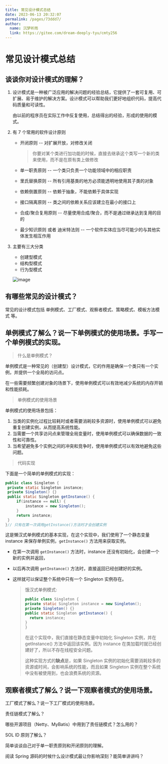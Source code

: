 ```yaml
---
title: 常见设计模式总结
date: 2023-06-13 20:32:07
permalink: /pages/73ddd7/
author: 
  name: 沉梦听雨
  link: https://gitee.com/dream-deeply-tyu/cmty256
---
```

# 常见设计模式总结

## 谈谈你对设计模式的理解？

1. 设计模式是一种被广泛应用的解决问题的经验总结，它提供了一套可复用、可扩展、易于维护的解决方案。设计模式可以帮助我们更好地组织代码，提高代码质量和可读性。

   由以前的程序员在实际工作中反复使用，总结得出的经验，形成的使用的模式。

2. 有 7 个常用的软件设计原则

   - 开闭原则 -- 对扩展开放，对修改关闭

     > 你要对某个类进行加功能的时候，直接去继承这个类写一个新的类来使用，而不是在原有类上做修改

   - 单一职责原则 -- ⼀个类只负责⼀个功能领域中的相应职责

   - 里氏替换原则 -- 所有引用基类的地方必须能透明地使用其子类的对象

   - 依赖倒置原则 -- 依赖于抽象，不能依赖于具体实现

   - 接口隔离原则 -- 类之间的依赖关系应该建立在最小的接口上

   - 合成/聚合复用原则 -- 尽量使用合成/聚合，而不是通过继承达到复用的目的

   - 最少知识原则 或者 迪米特法则 -- 一个软件实体应当尽可能少的与其他实体发生相互作用

3. 主要有三大分类

   - 创建型模式
   - 结构型模式
   - 行为型模式

   ![image](https://cdn.jsdelivr.net/gh/cmty256/imgs-blog@main/images/image.5esivtv1v740.webp)

## 有哪些常见的设计模式？

常见的设计模式包括 单例模式、工厂模式、观察者模式、策略模式、模板方法模式 等。

## 单例模式了解么？说⼀下单例模式的使用场景。手写⼀个单例模式的实现。

> 什么是单例模式？

单例模式是一种常见的（创建型）设计模式，它的作用是确保一个类只有一个实例，并提供一个全局的访问点。

在一些需要频繁创建对象的场景下，使用单例模式可以有效地减少系统的内存开销和性能损耗。 

> 单例模式的使用场景

单例模式的使用场景包括：

1. 当类的实例化过程比较耗时或者需要消耗较多资源时，使用单例模式可以避免重复创建实例，从而提高系统性能。
2. 当需要一个共享访问点来管理全局变量时，使用单例模式可以确保数据的一致性和可靠性。
3. 当希望避免多个实例之间的冲突和竞争时，使用单例模式可以有效地避免这些问题。 

> 代码实现

下面是一个简单的单例模式的实现：

   ```java
public class Singleton {
    private static Singleton instance;
    private Singleton() {}
    public static Singleton getInstance() {
        if(instance == null) {
            instance = new Singleton();
        }
        return instance;
    }
}// 只有在第一次调用getInstance()方法时才会创建实例
   ```

这是懒汉式单例模式的基本实现，在这个实现中，我们使用了一个静态变量 instance 来保存单例实例，`getInstance()` 方法用来获取实例。

- 在第一次调用 `getInstance()` 方法时，instance 还没有初始化，会创建一个新的实例并返回，
- 以后再次调用 `getInstance()` 方法时，直接返回已经创建好的实例。
- 这样就可以保证整个系统中只有一个 Singleton 实例存在。

   >饿汉式单例模式:
   >
   >```java
   >public class Singleton {
   >private static Singleton instance = new Singleton();
   >private Singleton() {}
   >public static Singleton getInstance() {
   >   return instance;
   >}
   >}
   >```
   >
   >在这个实现中，我们直接在静态变量中初始化 Singleton 实例，并在 getInstance() 方法中返回该实例。因为 instance 在类加载时就已经创建好了，所以不存在线程安全问题。
   >
   >这种实现方式的**缺点**是，如果 Singleton 实例的初始化需要消耗较多的资源或时间，会影响系统的性能，而且如果 Singleton 实例在整个系统中没有被使用到，也会浪费系统的资源。

## 观察者模式了解么？说⼀下观察者模式的使⽤场景。





⼯⼚模式了解么？说⼀下⼯⼚模式的使⽤场景。

责任链模式了解么？

哪些开源项⽬（Netty、MyBatis）中⽤到了责任链模式？怎么⽤的？

SOL ID 原则了解么？

简单谈谈⾃⼰对于单⼀职责原则和开闭原则的理解。

阅读 Spring 源码的时候什么设计模式最让你影响深刻？能简单讲讲吗？
